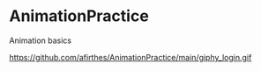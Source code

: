 # AnimationPractice
Animation basics

https://github.com/afirthes/AnimationPractice/main/giphy_login.gif
